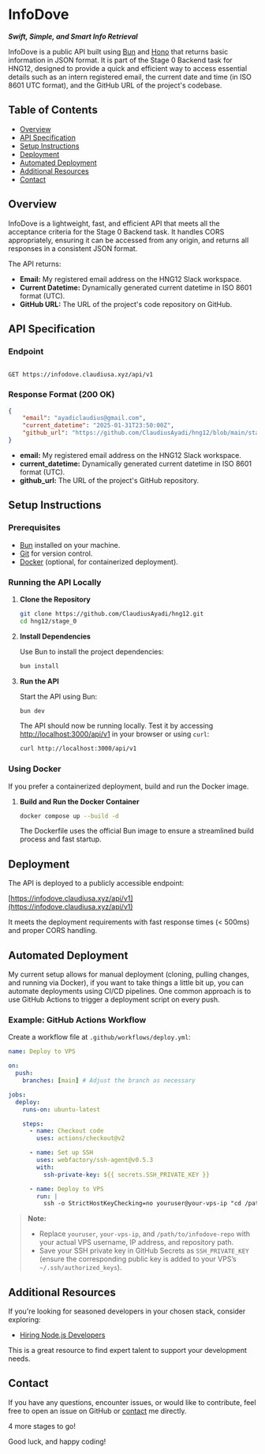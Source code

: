 # InfoDove

**_Swift, Simple, and Smart Info Retrieval_**

InfoDove is a public API built using [Bun](https://bun.sh/) and [Hono](https://github.com/honojs/hono) that returns basic information in JSON format. It is part of the Stage 0 Backend task for HNG12, designed to provide a quick and efficient way to access essential details such as an intern registered email, the current date and time (in ISO 8601 UTC format), and the GitHub URL of the project's codebase.

## Table of Contents

- [Overview](#overview)
- [API Specification](#api-specification)
- [Setup Instructions](#setup-instructions)
- [Deployment](#deployment)
- [Automated Deployment](#automated-deployment)
- [Additional Resources](#additional-resources)
- [Contact](#contact)

## Overview

InfoDove is a lightweight, fast, and efficient API that meets all the acceptance criteria for the Stage 0 Backend task. It handles CORS appropriately, ensuring it can be accessed from any origin, and returns all responses in a consistent JSON format.

The API returns:

- **Email:** My registered email address on the HNG12 Slack workspace.
- **Current Datetime:** Dynamically generated current datetime in ISO 8601 format (UTC).
- **GitHub URL:** The URL of the project's code repository on GitHub.

## API Specification

### Endpoint

```http

GET https://infodove.claudiusa.xyz/api/v1

```

### Response Format (200 OK)

```json
{
	"email": "ayadiclaudius@gmail.com",
	"current_datetime": "2025-01-31T23:50:00Z",
	"github_url": "https://github.com/ClaudiusAyadi/hng12/blob/main/stage_0"
}
```

- **email:** My registered email address on the HNG12 Slack workspace.
- **current_datetime:** Dynamically generated current datetime in ISO 8601 format (UTC).
- **github_url:** The URL of the project's GitHub repository.

## Setup Instructions

### Prerequisites

- [Bun](https://bun.sh/) installed on your machine.
- [Git](https://git-scm.com/) for version control.
- [Docker](https://www.docker.com/) (optional, for containerized deployment).

### Running the API Locally

1. **Clone the Repository**

   ```bash
   git clone https://github.com/ClaudiusAyadi/hng12.git
   cd hng12/stage_0
   ```

2. **Install Dependencies**

   Use Bun to install the project dependencies:

   ```bash
   bun install
   ```

3. **Run the API**

   Start the API using Bun:

   ```bash
   bun dev
   ```

   The API should now be running locally. Test it by accessing [http://localhost:3000/api/v1](http://localhost:3000/api/v1) in your browser or using `curl`:

   ```bash
   curl http://localhost:3000/api/v1
   ```

### Using Docker

If you prefer a containerized deployment, build and run the Docker image.

1. **Build and Run the Docker Container**

   ```bash
   docker compose up --build -d
   ```

   The Dockerfile uses the official Bun image to ensure a streamlined build process and fast startup.

## Deployment

The API is deployed to a publicly accessible endpoint:

[https://infodove.claudiusa.xyz/api/v1](https://infodove.claudiusa.xyz/api/v1)

It meets the deployment requirements with fast response times (< 500ms) and proper CORS handling.

## Automated Deployment

My current setup allows for manual deployment (cloning, pulling changes, and running via Docker), if you want to take things a little bit up, you can automate deployments using CI/CD pipelines. One common approach is to use GitHub Actions to trigger a deployment script on every push.

### Example: GitHub Actions Workflow

Create a workflow file at `.github/workflows/deploy.yml`:

```yaml
name: Deploy to VPS

on:
  push:
    branches: [main] # Adjust the branch as necessary

jobs:
  deploy:
    runs-on: ubuntu-latest

    steps:
      - name: Checkout code
        uses: actions/checkout@v2

      - name: Set up SSH
        uses: webfactory/ssh-agent@v0.5.3
        with:
          ssh-private-key: ${{ secrets.SSH_PRIVATE_KEY }}

      - name: Deploy to VPS
        run: |
          ssh -o StrictHostKeyChecking=no youruser@your-vps-ip "cd /path/to/infodove-repo && git pull && docker compose up --build -d"
```

> **Note:**
>
> - Replace `youruser`, `your-vps-ip`, and `/path/to/infodove-repo` with your actual VPS username, IP address, and repository path.
> - Save your SSH private key in GitHub Secrets as `SSH_PRIVATE_KEY` (ensure the corresponding public key is added to your VPS’s `~/.ssh/authorized_keys`).

## Additional Resources

If you're looking for seasoned developers in your chosen stack, consider exploring:

- [Hiring Node.js Developers](https://hng.tech/hire/nodejs-developers)

This is a great resource to find expert talent to support your development needs.

## Contact

If you have any questions, encounter issues, or would like to contribute, feel free to open an issue on GitHub or [contact](mailto:ayadiclaudius@gmail.com) me directly.

4 more stages to go!

Good luck, and happy coding!
